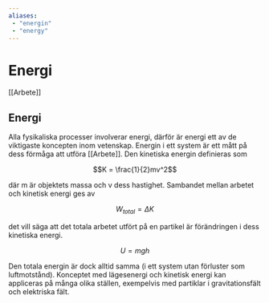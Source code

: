 ```yaml
---
aliases:
 - "energin"
 - "energy"
---
```

# Energi

[[Arbete]]

## Energi

Alla fysikaliska processer involverar energi, därför är energi ett av de
viktigaste koncepten inom vetenskap. Energin i ett system är ett mått på
dess förmåga att utföra [[Arbete]]. Den kinetiska energin definieras som

$$K = \frac{1}{2}mv^2$$

där m är objektets massa och v dess hastighet. Sambandet mellan arbetet
och kinetisk energi ges av

$$W_{total} = \Delta K$$

det vill säga att det totala arbetet utfört på en partikel är
förändringen i dess kinetiska energi.

$$U = mgh$$

Den totala energin är dock alltid samma (i ett system utan förluster som
luftmotstånd). Konceptet med lägesenergi och kinetisk energi kan
appliceras på många olika ställen, exempelvis med partiklar i
gravitationsfält och elektriska fält.
